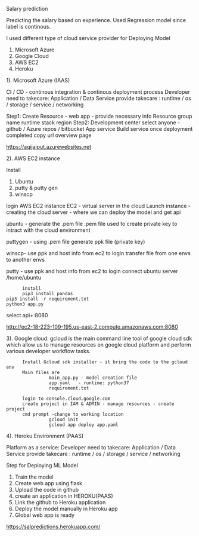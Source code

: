 Salary prediction

Predicting the salary based on experience. Used Regression model since label is continous.

I used different type of cloud service provider for Deploying Model 

1. Microsoft Azure
2. Google Cloud 
3. AWS EC2 
4. Heroku

1). Microsoft Azure (IAAS)

CI / CD - continous integration & continous deployment process
Developer need to takecare:  Application / Data 
Service provide takecare : runtime / os / storage / service / networking

Step1: Create Resource - web app - provide necessary info
          Resource group
          name
          runtime stack
          region
Step2: Development center 
          select anyone - github / Azure repos / bitbucket 
          App service Build service
          once deployment completed copy url overview page
 
 https://aqijaiput.azurewebsites.net

2). AWS EC2 instance

Install

1. Ubuntu
2. putty & putty gen
3. winscp


login AWS EC2 instance
EC2 - virtual server in the cloud
	Launch instance -creating the cloud server - where we can deploy the model and get api

ubuntu - generate the .pem file
	.pem file used to create private key to intract with the cloud environment

puttygen - using .pem file generate ppk file (private key)  

winscp- use ppk and host info from ec2 to login
	transfer file from one envs to another envs

putty - use ppk and host info from ec2 to login
          connect ubuntu server
          /home/ubuntu
	
          install 
          pip3 install pandas
	pip3 install -r requirement.txt
	python3 app.py

select api+:8080 

http://ec2-18-223-109-195.us-east-2.compute.amazonaws.com:8080

3). Google cloud:
          gcloud is the main command line tool of google cloud sdk which allow us to manage resources on google cloud platform and perform various developer workflow tasks.
                   
          Install Gcloud sdk installer - it bring the code to the gcloud env
          Main files are
                    main_app.py - model creation file
                    app.yaml   - runtime: python37
                    requirement.txt
                    
          login to console.cloud.google.com
          create project in IAM & ADMIN - manage resources - create project
          cmd prompt -change to working location  
                    gcloud init
                    gcloud app deploy app.yaml
          
      

4). Heroku Environment (PAAS)

Platform as a service:
Developer need to takecare:  Application / Data 
Service provide takecare : runtime / os / storage / service / networking

Step for Deploying ML Model

1. Train the model
2. Create web app using flask
3. Upload the code in github
4. create an application in HEROKU(PAAS)
5. Link the github to Heroku application
6. Deploy the model manually in Heroku app
7. Global web app is ready

https://salpredictions.herokuapp.com/
